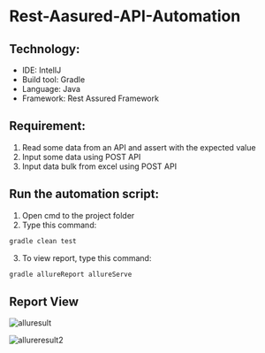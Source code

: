 # Rest-Aasured-API-Automation

## Technology:
- IDE: IntelIJ
- Build tool: Gradle
- Language: Java
- Framework: Rest Assured Framework


## Requirement:
1. Read some data from an API and assert with the expected value
2. Input some data using POST API
3. Input data bulk from excel using POST API


## Run the automation script:
1. Open cmd to the project folder
2. Type this command:

```sh
gradle clean test
```
3. To view report, type this command:
```sh
gradle allureReport allureServe
```
## Report View
![alluresult](https://user-images.githubusercontent.com/48891202/85259278-96666180-b48a-11ea-9360-6fa3d45bf874.png)

![allureresult2](https://user-images.githubusercontent.com/48891202/85259306-a2522380-b48a-11ea-8820-d865d417a6c5.png)


